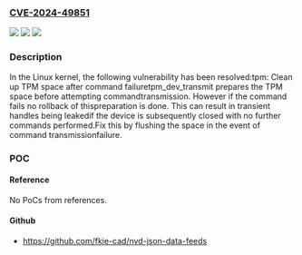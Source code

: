 ### [CVE-2024-49851](https://cve.mitre.org/cgi-bin/cvename.cgi?name=CVE-2024-49851)
![](https://img.shields.io/static/v1?label=Product&message=Linux&color=blue)
![](https://img.shields.io/static/v1?label=Version&message=745b361e989a%3C%2087e8134c1897%20&color=brighgreen)
![](https://img.shields.io/static/v1?label=Vulnerability&message=n%2Fa&color=brighgreen)

### Description

In the Linux kernel, the following vulnerability has been resolved:tpm: Clean up TPM space after command failuretpm_dev_transmit prepares the TPM space before attempting commandtransmission. However if the command fails no rollback of thispreparation is done. This can result in transient handles being leakedif the device is subsequently closed with no further commands performed.Fix this by flushing the space in the event of command transmissionfailure.

### POC

#### Reference
No PoCs from references.

#### Github
- https://github.com/fkie-cad/nvd-json-data-feeds

